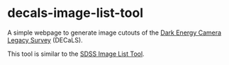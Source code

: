 # decals-image-list-tool
A simple webpage to generate image cutouts of the [Dark Energy Camera Legacy Survey](http://legacysurvey.org/) (DECaLS).

This tool is similar to the [SDSS Image List Tool](https://skyserver.sdss.org/dr13/en/tools/chart/listinfo.aspx). 
